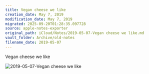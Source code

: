 ```yaml
---
title: Vegan cheese we like
creation_date: May 7, 2019
modification_date: May 7, 2019
migrated: 2025-09-20T01:28:35.097728
source: apple-notes-exporter
original_path: iCloud/Notes/2019-05-07-Vegan cheese we like.md
vault_folder: Archive/old-notes
filename_date: 2019-05-07
---
```



Vegan cheese we like 

![2019-05-07-Vegan cheese we like](images/2019-05-07-Vegan%20cheese%20we%20like.jpeg)

